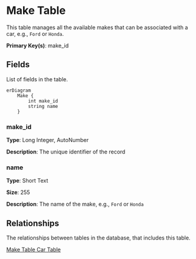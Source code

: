 # Make Table

This table manages all the available makes that can be associated with a car, e.g., `Ford` or `Honda`.

**Primary Key(s)**: make_id

## Fields

List of fields in the table.

```mermaid
erDiagram
    Make {
        int make_id
        string name
    }

```

### make_id

**Type**: Long Integer, AutoNumber

**Description**: The unique identifier of the record

### name

**Type**: Short Text

**Size**: 255

**Description**: The name of the make, e.g., `Ford` or `Honda`

## Relationships

The relationships between tables in the database, that includes this table.

[Make Table Car Table](Database-Table-Relationships.md)
